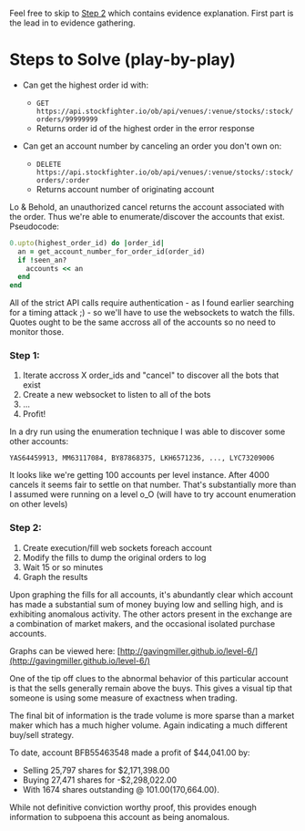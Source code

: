Feel free to skip to [Step 2](https://github.com/gavingmiller/level-6/blob/gh-pages/explanation.md#step-2) which contains evidence explanation. First part is the lead in to evidence gathering.

Steps to Solve (play-by-play)
==============

* Can get the highest order id with:
  * `GET https://api.stockfighter.io/ob/api/venues/:venue/stocks/:stock/orders/99999999`
  * Returns order id of the highest order in the error response

* Can get an account number by canceling an order you don't own on:
  * `DELETE https://api.stockfighter.io/ob/api/venues/:venue/stocks/:stock/orders/:order`
  * Returns account number of originating account

Lo & Behold, an unauthorized cancel returns the account associated with the order.
Thus we're able to enumerate/discover the accounts that exist. Pseudocode:

```ruby
0.upto(highest_order_id) do |order_id|
  an = get_account_number_for_order_id(order_id)
  if !seen_an?
    accounts << an
  end
end
```

All of the strict API calls require authentication - as I found earlier searching for a timing attack ;) -
so we'll have to use the websockets to watch the fills. Quotes ought to be the same accross all of the accounts
so no need to monitor those.

### Step 1:
  1. Iterate accross X order_ids and "cancel" to discover all the bots that exist
  2. Create a new websocket to listen to all of the bots
  3. ...
  4. Profit!

In a dry run using the enumeration technique I was able to discover some other accounts:

```
YAS64459913, MM63117084, BY87868375, LKH6571236, ..., LYC73209006
```

It looks like we're getting 100 accounts per level instance. After 4000 cancels it seems fair to settle on that number.
That's substantially more than I assumed were running on a level o_O (will have to try account enumeration on other levels)

### Step 2:
  1. Create execution/fill web sockets foreach account
  2. Modify the fills to dump the original orders to log
  3. Wait 15 or so minutes
  3. Graph the results

Upon graphing the fills for all accounts, it's abundantly clear which account has made a substantial sum of money buying low and selling high,
and is exhibiting anomalous activity. The other actors present in the exchange are a combination of market makers, and the occasional
isolated purchase accounts.

Graphs can be viewed here: [http://gavingmiller.github.io/level-6/](http://gavingmiller.github.io/level-6/)

One of the tip off clues to the abnormal behavior of this particular account is that the sells generally remain above the buys.
This gives a visual tip that someone is using some measure of exactness when trading.

The final bit of information is the trade volume is more sparse than a market maker which has a much higher volume. Again indicating
a much different buy/sell strategy.

To date, account BFB55463548 made a profit of $44,041.00 by:

* Selling 25,797 shares for $2,171,398.00
* Buying 27,471 shares for -$2,298,022.00
* With 1674 shares outstanding @ $101.00 ($170,664.00).

While not definitive conviction worthy proof, this provides enough information to subpoena this account as being anomalous.
